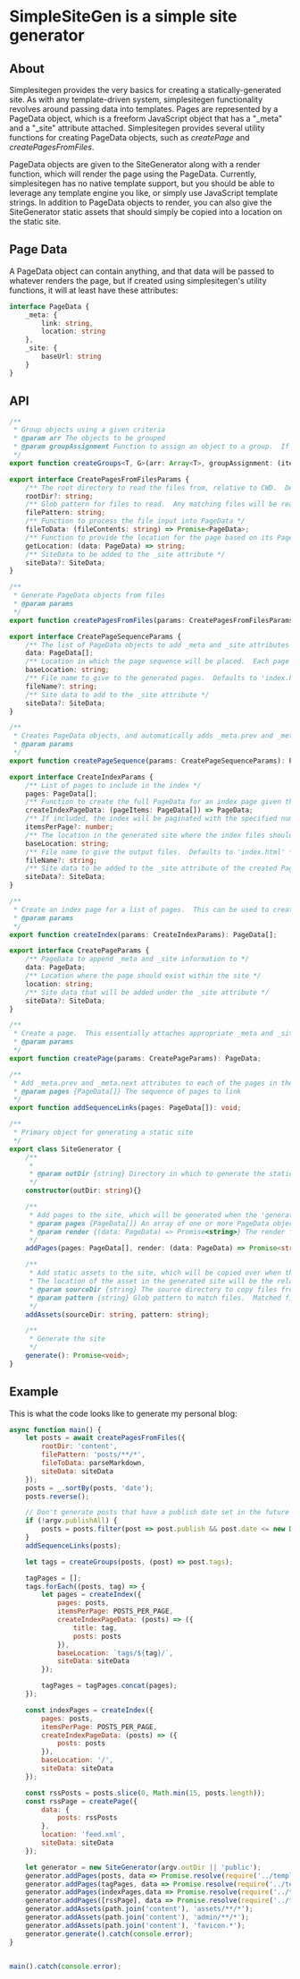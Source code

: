 # SimpleSiteGen is a simple site generator

## About

Simplesitegen provides the very basics for creating a statically-generated site.  As with any template-driven system, simplesitegen functionality revolves around passing data into templates.  Pages are represented by a PageData object, which is a freeform JavaScript object that has a "\_meta" and a "\_site" attribute attached.  Simplesitegen provides several utility functions for creating PageData objects, such as _createPage_ and _createPagesFromFiles_.

PageData objects are given to the SiteGenerator along with a render function, which will render the page using the PageData.  Currently, simplesitegen has no native template support, but you should be able to leverage any template engine you like, or simply use JavaScript template strings.  In addition to PageData objects to render, you can also give the SiteGenerator static assets that should simply be copied into a location on the static site.

## Page Data

A PageData object can contain anything, and that data will be passed to whatever renders the page, but if created using simplesitegen's utility functions, it will at least have these attributes:

```typescript
interface PageData {
    _meta: {
        link: string,
        location: string
    },
    _site: {
        baseUrl: string
    }
}
```

## API

```typescript
/**
 * Group objects using a given criteria
 * @param arr The objects to be grouped
 * @param groupAssignment Function to assign an object to a group.  If an array is returned, the object will appear in multiple groups
 */
export function createGroups<T, G>(arr: Array<T>, groupAssignment: (item: T) => G | Array<G>): Map<G, Array<T>>;

export interface CreatePagesFromFilesParams {
    /** The root directory to read the files from, relative to CWD.  Defaults to CWD. */
    rootDir?: string;
    /** Glob pattern for files to read.  Any matching files will be read */
    filePattern: string;
    /** Function to process the file input into PageData */
    fileToData: (fileContents: string) => Promise<PageData>;
    /** Function to provide the location for the page based on its PageData */
    getLocation: (data: PageData) => string;
    /** SiteData to be added to the _site attribute */
    siteData?: SiteData;
}

/**
 * Generate PageData objects from files
 * @param params 
 */
export function createPagesFromFiles(params: CreatePagesFromFilesParams): Promise<PageData[]>;

export interface CreatePageSequenceParams {
    /** The list of PageData objects to add _meta and _site attributes to */
    data: PageData[];
    /** Location in which the page sequence will be placed.  Each page will be placed in a subdirectory named after its index number */
    baseLocation: string;
    /** File name to give to the generated pages.  Defaults to 'index.html' */
    fileName?: string;
    /** Site data to add to the _site attribute */
    siteData?: SiteData;
}

/**
 * Creates PageData objects, and automatically adds _meta.prev and _meta.next attributes to link the pages in the sequence.
 * @param params 
 */
export function createPageSequence(params: CreatePageSequenceParams): PageData[];

export interface CreateIndexParams {
    /** List of pages to include in the index */
    pages: PageData[];
    /** Function to create the full PageData for an index page given the list of pages that it should contain */
    createIndexPageData: (pageItems: PageData[]) => PageData;
    /** If included, the index will be paginated with the specified number of items per page */
    itemsPerPage?: number;
    /** The location in the generated site where the index files should be placed */
    baseLocation: string;
    /** File name to give the output files.  Defaults to 'index.html' */
    fileName?: string;
    /** Site data to be added to the _site attribute of the created PageData objects */
    siteData?: SiteData;
}

/**
 * Create an index page for a list of pages.  This can be used to create an index page for all posts in a blog, or a tag or category archive.
 * @param params 
 */
export function createIndex(params: CreateIndexParams): PageData[];

export interface CreatePageParams {
    /** PageData to append _meta and _site information to */
    data: PageData;
    /** Location where the page should exist within the site */
    location: string;
    /** Site data that will be added under the _site attribute */
    siteData?: SiteData;
}

/**
 * Create a page.  This essentially attaches appropriate _meta and _site attributes to the object
 * @param params 
 */
export function createPage(params: CreatePageParams): PageData;

/**
 * Add _meta.prev and _meta.next attributes to each of the pages in the array to link them together
 * @param pages {PageData[]} The sequence of pages to link
 */
export function addSequenceLinks(pages: PageData[]): void;

/**
 * Primary object for generating a static site
 */
export class SiteGenerator {
    /**
     * 
     * @param outDir {string} Directory in which to generate the static site
     */
    constructor(outDir: string){}

    /**
     * Add pages to the site, which will be generated when the 'generate()' function is called
     * @param pages {PageData[]} An array of one or more PageData objects that will be used to generate sites.  One page will be generated for each PageData in the array.
     * @param render {(data: PageData) => Promise<string>} The render function to use to generate a page
     */
    addPages(pages: PageData[], render: (data: PageData) => Promise<string>);

    /**
     * Add static assets to the site, which will be copied over when the 'generate()' function is called.
     * The location of the asset in the generated site will be the relative path of the file from 'sourceDir'.
     * @param sourceDir {string} The source directory to copy files from
     * @param pattern {string} Glob pattern to match files.  Matched files will be copied.
     */
    addAssets(sourceDir: string, pattern: string);

    /**
     * Generate the site
     */
    generate(): Promise<void>;
}
```

## Example

This is what the code looks like to generate my personal blog:

```javascript
async function main() {
    let posts = await createPagesFromFiles({
        rootDir: 'content',
        filePattern: 'posts/**/*',
        fileToData: parseMarkdown,
        siteData: siteData
    });
    posts = _.sortBy(posts, 'date');
    posts.reverse();

    // Don't generate posts that have a publish date set in the future
    if (!argv.publishAll) {
        posts = posts.filter(post => post.publish && post.date <= new Date());
    }
    addSequenceLinks(posts);

    let tags = createGroups(posts, (post) => post.tags);

    tagPages = [];
    tags.forEach((posts, tag) => {
        let pages = createIndex({
            pages: posts,
            itemsPerPage: POSTS_PER_PAGE,
            createIndexPageData: (posts) => ({
                title: tag,
                posts: posts
            }),
            baseLocation: `tags/${tag}/`,
            siteData: siteData
        });

        tagPages = tagPages.concat(pages);
    });

    const indexPages = createIndex({
        pages: posts,
        itemsPerPage: POSTS_PER_PAGE,
        createIndexPageData: (posts) => ({
            posts: posts
        }),
        baseLocation: '/',
        siteData: siteData
    });

    const rssPosts = posts.slice(0, Math.min(15, posts.length));
    const rssPage = createPage({
        data: {
            posts: rssPosts
        },
        location: 'feed.xml',
        siteData: siteData
    });

    let generator = new SiteGenerator(argv.outDir || 'public');
    generator.addPages(posts, data => Promise.resolve(require('../templates/post')(data)));
    generator.addPages(tagPages, data => Promise.resolve(require('../templates/archive')(data)));
    generator.addPages(indexPages,data => Promise.resolve(require('../templates/index')(data)));
    generator.addPages([rssPage], data => Promise.resolve(require('../templates/rss')(data)));
    generator.addAssets(path.join('content'), 'assets/**/*');
    generator.addAssets(path.join('content'), 'admin/**/*');
    generator.addAssets(path.join('content'), 'favicon.*');
    generator.generate().catch(console.error);
}


main().catch(console.error);
```